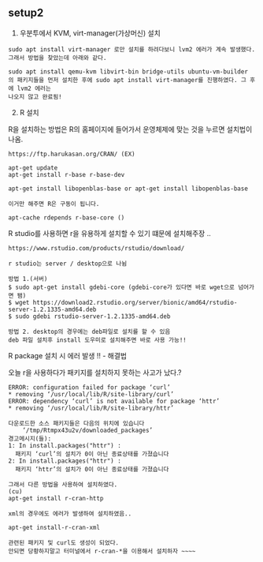 ## setup2

1. 우분투에서 KVM, virt-manager(가상머신) 설치

```
sudo apt install virt-manager 로만 설치를 하려다보니 lvm2 에러가 계속 발생했다.
그래서 방법을 찾았는데 아래와 같다.

sudo apt install qemu-kvm libvirt-bin bridge-utils ubuntu-vm-builder
의 패키지들을 먼저 설치한 후에 sudo apt install virt-manager를 진행하였다. 그 후에 lvm2 에러는
나오지 않고 완료됨!
```

2. R 설치


R을 설치하는 방법은 R의 홈페이지에 들어가서 운영체제에 맞는 것을 누르면 설치법이 나옴.
```
https://ftp.harukasan.org/CRAN/ (EX)

apt-get update
apt-get install r-base r-base-dev

apt-get install libopenblas-base or apt-get install libopenblas-base

이거만 해주면 R은 구동이 됩니다.

apt-cache rdepends r-base-core ()

```


R studio를 사용하면 r을 유용하게 설치할 수 있기 떄문에 설치해주장 ..

```
https://www.rstudio.com/products/rstudio/download/

r studio는 server / desktop으로 나뉨
```
```
방법 1.(서버)
$ sudo apt-get install gdebi-core (gdebi-core가 있다면 바로 wget으로 넘어가면 됌)
$ wget https://download2.rstudio.org/server/bionic/amd64/rstudio-server-1.2.1335-amd64.deb
$ sudo gdebi rstudio-server-1.2.1335-amd64.deb
```
```
방법 2. desktop의 경우에는 deb파일로 설치를 할 수 있음
deb 파일 설치후 install 도우미로 설치해주면 바로 사용 가능!!
```


R package 설치 시 에러 발생 !! - 해결법

오늘 r을 사용하다가 패키지를 설치하지 못하는 사고가 났다.?
```
ERROR: configuration failed for package ‘curl’
* removing ‘/usr/local/lib/R/site-library/curl’
ERROR: dependency ‘curl’ is not available for package ‘httr’
* removing ‘/usr/local/lib/R/site-library/httr’

다운로드한 소스 패키지들은 다음의 위치에 있습니다
	‘/tmp/Rtmpx43u2v/downloaded_packages’
경고메시지(들):
1: In install.packages("httr") :
  패키지 ‘curl’의 설치가 0이 아닌 종료상태를 가졌습니다
2: In install.packages("httr") :
  패키지 ‘httr’의 설치가 0이 아닌 종료상태를 가졌습니다
```

```
그래서 다른 방법을 사용하여 설치하였다.
(cu)
apt-get install r-cran-http

xml의 경우에도 에러가 발생하여 설치하였음..

apt-get install-r-cran-xml

관련된 패키지 및 curl도 생성이 되었다.
안되면 당황하지말고 터미널에서 r-cran-*을 이용해서 설치하자 ~~~~
```
